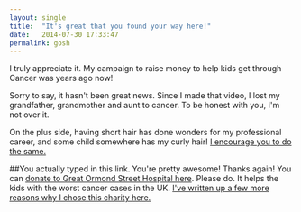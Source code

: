 ```yaml
---
layout: single
title:  "It's great that you found your way here!"
date:   2014-07-30 17:33:47
permalink: gosh
---
```


I truly appreciate it. My campaign to raise money to help kids get through Cancer was years ago now!

Sorry to say, it hasn't been great news. Since I made that video, I lost my grandfather, grandmother and aunt to cancer. To be honest with you, I'm not over it.

On the plus side, having short hair has done wonders for my professional career, and some child somewhere has my curly hair! [I encourage you to do the same.](https://www.shaveorstyle.org.uk/)

##You actually typed in this link. You're pretty awesome!
Thanks again! You can [donate to Great Ormond Street Hospital here](http://www.gosh.org/gen/donate/). Please do. It helps the kids with the worst cancer cases in the UK. [I've written up a few more reasons why I chose this charity here.](http://saintsal.com/a-good-reason-to-shave-your-head/)
